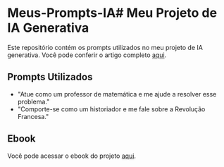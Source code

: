 # Meus-Prompts-IA# Meu Projeto de IA Generativa

Este repositório contém os prompts utilizados no meu projeto de IA generativa. Você pode conferir o artigo completo [aqui](link-do-seu-artigo).

## Prompts Utilizados
- "Atue como um professor de matemática e me ajude a resolver esse problema."
- "Comporte-se como um historiador e me fale sobre a Revolução Francesa."

## Ebook
Você pode acessar o ebook do projeto [aqui](link-do-ebook).
